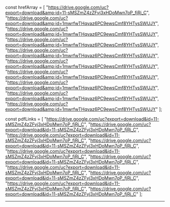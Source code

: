 const hrefArray = [
"https://drive.google.com/uc?export=download&amp;id=11-sMSZmZ4zZFvj3xHDoMwn7oP_fjRj_C",
"https://drive.google.com/uc?export=download&amp;id=1mwrfwTHqvaz6PC9ewsCmf8YHTysSWUJY",
"https://drive.google.com/uc?export=download&amp;id=1mwrfwTHqvaz6PC9ewsCmf8YHTysSWUJY",
"https://drive.google.com/uc?export=download&amp;id=1mwrfwTHqvaz6PC9ewsCmf8YHTysSWUJY",
"https://drive.google.com/uc?export=download&amp;id=1mwrfwTHqvaz6PC9ewsCmf8YHTysSWUJY",
"https://drive.google.com/uc?export=download&amp;id=1mwrfwTHqvaz6PC9ewsCmf8YHTysSWUJY",
"https://drive.google.com/uc?export=download&amp;id=1mwrfwTHqvaz6PC9ewsCmf8YHTysSWUJY",
"https://drive.google.com/uc?export=download&amp;id=1mwrfwTHqvaz6PC9ewsCmf8YHTysSWUJY",
"https://drive.google.com/uc?export=download&amp;id=1mwrfwTHqvaz6PC9ewsCmf8YHTysSWUJY",
"https://drive.google.com/uc?export=download&amp;id=1mwrfwTHqvaz6PC9ewsCmf8YHTysSWUJY"
];

const pdfLinks = [
  "https://drive.google.com/uc?export=download&id=11-sMSZmZ4zZFvj3xHDoMwn7oP_fjRj_C",
  "https://drive.google.com/uc?export=download&id=11-sMSZmZ4zZFvj3xHDoMwn7oP_fjRj_C",
  "https://drive.google.com/uc?export=download&id=11-sMSZmZ4zZFvj3xHDoMwn7oP_fjRj_C",
  "https://drive.google.com/uc?export=download&id=11-sMSZmZ4zZFvj3xHDoMwn7oP_fjRj_C",
  "https://drive.google.com/uc?export=download&id=11-sMSZmZ4zZFvj3xHDoMwn7oP_fjRj_C",
  "https://drive.google.com/uc?export=download&id=11-sMSZmZ4zZFvj3xHDoMwn7oP_fjRj_C",
  "https://drive.google.com/uc?export=download&id=11-sMSZmZ4zZFvj3xHDoMwn7oP_fjRj_C",
  "https://drive.google.com/uc?export=download&id=11-sMSZmZ4zZFvj3xHDoMwn7oP_fjRj_C",
  "https://drive.google.com/uc?export=download&id=11-sMSZmZ4zZFvj3xHDoMwn7oP_fjRj_C",
  "https://drive.google.com/uc?export=download&id=11-sMSZmZ4zZFvj3xHDoMwn7oP_fjRj_C"
];


---